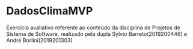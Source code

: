 # DadosClimaMVP
Exercício avaliativo referente ao conteúdo da disciplina de Projetos de Sistema de Software, realizado pela dupla Sylvio Barreto(2019200446) e André Borlini(2019201303)
